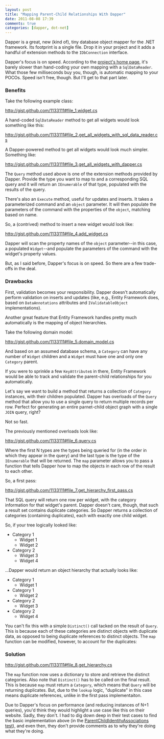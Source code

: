 ```yaml
---
layout: post
title: "Mapping Parent-Child Relationships With Dapper"
date: 2011-08-08 17:39
comments: true
categories: [dapper, dot-net]
---
```

Dapper is a great, new (kind of), tiny database object mapper for the .NET framework. Its footprint is a single file. Drop it in your project and it adds a handful of extension methods to the `IDbConnection` interface.

Dapper's focus is on speed. According to the [project's home page](http://code.google.com/p/dapper-dot-net/#Performance "dapper-dot-net Performance"), it's barely slower than hand-coding your own mapping with a `SqlDataReader`. What those few milliseconds buy you, though, is automatic mapping to your POCOs. Speed isn't free, though. But I'll get to that part later.

<!--more-->

### Benefits

Take the following example class:

<p class="gist"><a href="http://gist.github.com/1133111#file_1.widget.cs" data-file="1.Widget.cs">http://gist.github.com/1133111#file_1.widget.cs</a></p>

A hand-coded `SqlDataReader` method to get all widgets would look something like this:

<p class="gist"><a href="http://gist.github.com/1133111#file_2.get_all_widgets_with_sql_data_reader.cs" data-file="2.GetAllWidgetsWithSqlDataReader.cs">http://gist.github.com/1133111#file_2.get_all_widgets_with_sql_data_reader.cs</a></p>

A Dapper-powered method to get all widgets would look much simpler. Something like:

<p class="gist"><a href="http://gist.github.com/1133111#file_3.get_all_widgets_with_dapper.cs" data-file="3.GetAllWidgetsWithDapper.cs">http://gist.github.com/1133111#file_3.get_all_widgets_with_dapper.cs</a></p>

The `Query` method used above is one of the extension methods provided by Dapper. Provide the type you want to map to and a corresponding SQL query and it will return an `IEnumerable` of that type, populated with the results of the query.

There's also an `Execute` method, useful for updates and inserts. It takes a parameterized command and an `object` parameter. It will then populate the parameters of the command with the properties of the `object`, matching based on name.

So, a (contrived) method to insert a new widget would look like:

<p class="gist"><a href="http://gist.github.com/1133111#file_4.add_widget.cs" data-file="4.AddWidget.cs">http://gist.github.com/1133111#file_4.add_widget.cs</a></p>

Dapper will scan the property names of the `object` parameter--in this case, a populated `Widget`--and populate the parameters of the command with the widget's property values.

But, as I said before, Dapper's focus is on speed. So there are a few trade-offs in the deal.

### Drawbacks

First, validation becomes your responsibility. Dapper doesn't automatically perform validation on inserts and updates (like, e.g., Entity Framework does, based on `DataAnnotations` attributes and `IValidatableObject` implementations).

Another great feature that Entity Framework handles pretty much automatically is the mapping of object hierarchies.

Take the following domain model:

<p class="gist"><a href="http://gist.github.com/1133111#file_5.domain_model.cs" data-file="5.DomainModel.cs">http://gist.github.com/1133111#file_5.domain_model.cs</a></p>

And based on an assumed database schema, a `Category` can have any number of `Widget` children and a `Widget` must have one and only one `Category` parent.

If you were to sprinkle a few `KeyAttribute`s in there, Entity Framework would be able to track and validate the parent-child relationships for you automatically.

Let's say we want to build a method that returns a collection of `Category` instances, with their children populated. Dapper has overloads of the `Query` method that allow you to use a single query to return multiple records per row. Perfect for generating an entire parnet-child object graph with a single `JOIN` query, right?

Not so fast.

The previously mentioned overloads look like:

<p class="gist"><a href="http://gist.github.com/1133111#file_6.query.cs" data-file="6.Query.cs">http://gist.github.com/1133111#file_6.query.cs</a></p>

Where the first N types are the types being queried for (in the order in which they appear in the query) and the last type is the type of the `IEnumerable` that will be returned. The `map` parameter allows you to pass a function that tells Dapper how to map the objects in each row of the result to each other.

So, a first pass:

<p class="gist"><a href="http://gist.github.com/1133111#file_7.get_hierarchy_first_pass.cs" data-file="7.GetHierarchyFirstPass.cs">http://gist.github.com/1133111#file_7.get_hierarchy_first_pass.cs</a></p>

That SQL query will return one row per widget, with the category information for that widget's parent. Dapper doesn't care, though, that such a result set contains duplicate categories. So Dapper returns a collection of categories (containing duplicates), each with exactly one child widget.

So, if your tree logically looked like:

- Category 1
  - Widget 1
  - Widget 2
- Category 2
  - Widget 3
  - Widget 4

...Dapper would return an object hierarchy that actually looks like:

- Category 1
  - Widget 1
- Category 1
  - Widget 2
- Category 2
  - Widget 3
- Category 2
  - Widget 4

You can't fix this with a simple `Distinct()` call tacked on the result of `Query`. This is because each of these categories are distinct objects with duplicate data, as opposed to being duplicate references to distinct objects. The `map` function can be modified, however, to account for the duplicates:

### Solution

<p class="gist"><a href="http://gist.github.com/1133111#file_8.get_hierarchy.cs" data-file="8.GetHierarchy.cs">http://gist.github.com/1133111#file_8.get_hierarchy.cs</a></p>

The `map` function now uses a dictionary to store and retrieve the distinct categories. Also note that `Distinct()` has to be called on the final result. This is because `map` must return a `Category`, which means that `Query` will be returning duplicates. But, due to the `lookup` logic, "duplicate" in this case means duplicate references, unlike in the first pass implementaiton.

Due to Dapper's focus on performance (and reducing instances of N+1 queries), you'd think they would highlight a use case like this on their website. Sadly, they don't. I had to dig down deep in their test cases to find the basic implementation above (in the [ParentChildIdentityAssociations test](http://code.google.com/p/dapper-dot-net/source/browse/Tests/Tests.cs#824)), and even then, they don't provide comments as to why they're doing what they're doing.